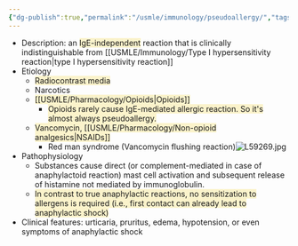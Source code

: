 ```yaml
---
{"dg-publish":true,"permalink":"/usmle/immunology/pseudoallergy/","tags":["t1"]}
---
```


- Description: an <span style="background:rgba(240, 200, 0, 0.2)">IgE-independent</span> reaction that is clinically indistinguishable from [[USMLE/Immunology/Type I hypersensitivity reaction\|type I hypersensitivity reaction]]
- Etiology
	- <span style="background:rgba(240, 200, 0, 0.2)">Radiocontrast media</span>
	- Narcotics
	- <span style="background:rgba(240, 200, 0, 0.2)">[[USMLE/Pharmacology/Opioids\|Opioids]]</span>
		- <span style="background:rgba(240, 200, 0, 0.2)">Opioids rarely cause IgE-mediated allergic reaction. So it's almost always pseudoallergy.</span>
	- <span style="background:rgba(240, 200, 0, 0.2)">Vancomycin, [[USMLE/Pharmacology/Non-opioid analgesics\|NSAIDs]]</span>
		- Red man syndrome (Vancomycin flushing reaction)![L59269.jpg](/img/user/appendix/L59269.jpg)
- Pathophysiology
	- Substances cause direct (or complement-mediated in case of anaphylactoid reaction) mast cell activation and subsequent release of histamine not mediated by immunoglobulin.
	- <span style="background:rgba(240, 200, 0, 0.2)">In contrast to true anaphylactic reactions, no sensitization to allergens is required (i.e., first contact can already lead to anaphylactic shock)</span>
- Clinical features: urticaria, pruritus, edema, hypotension, or even symptoms of anaphylactic shock 


